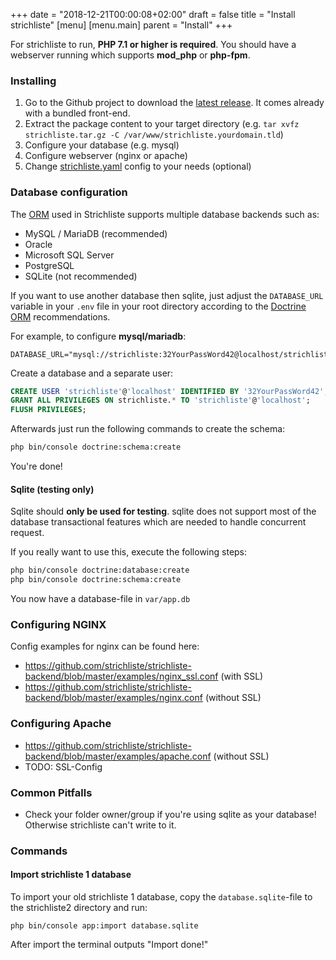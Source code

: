 +++
date = "2018-12-21T00:00:08+02:00"
draft = false
title = "Install strichliste"
[menu]
  [menu.main]
    parent = "Install"
+++

For strichliste to run, **PHP 7.1 or higher is required**. You should have a webserver running which supports **mod_php** or **php-fpm**.

### Installing

1. Go to the Github project to download the [latest release](https://github.com/strichliste/strichliste/releases). It comes already with a bundled front-end.
2. Extract the package content to your target directory (e.g. `tar xvfz strichliste.tar.gz -C /var/www/strichliste.yourdomain.tld`)
3. Configure your database (e.g. mysql)
4. Configure webserver (nginx or apache)
5. Change [strichliste.yaml](https://github.com/strichliste/strichliste-backend/blob/master/docs/Config.md) config to your needs (optional)

### Database configuration

The [ORM](https://www.doctrine-project.org/projects/doctrine-dbal/en/2.9/reference/platforms.html) used in
Strichliste supports multiple database backends such as:

* MySQL / MariaDB (recommended)
* Oracle
* Microsoft SQL Server
* PostgreSQL
* SQLite (not recommended)

If you want to use another database then sqlite, just adjust the `DATABASE_URL` variable in your `.env` file in your root
directory according to the [Doctrine ORM](https://www.doctrine-project.org/projects/doctrine-dbal/en/2.9/reference/configuration.html#connecting-using-a-url)
recommendations.

For example, to configure **mysql/mariadb**:

```
DATABASE_URL="mysql://strichliste:32YourPassWord42@localhost/strichliste"
```

Create a database and a separate user:

```sql
CREATE USER 'strichliste'@'localhost' IDENTIFIED BY '32YourPassWord42';
GRANT ALL PRIVILEGES ON strichliste.* TO 'strichliste'@'localhost';
FLUSH PRIVILEGES;
```

Afterwards just run the following commands to create the schema:

```bash
php bin/console doctrine:schema:create
```

You're done!

#### Sqlite (testing only)

Sqlite should **only be used for testing**. sqlite does not support most of the database transactional features
which are needed to handle concurrent request.

If you really want to use this, execute the following steps:
```bash
php bin/console doctrine:database:create
php bin/console doctrine:schema:create
```

You now have a database-file in `var/app.db`

### Configuring NGINX

Config examples for nginx can be found here:

* https://github.com/strichliste/strichliste-backend/blob/master/examples/nginx_ssl.conf (with SSL)
* https://github.com/strichliste/strichliste-backend/blob/master/examples/nginx.conf (without SSL)

### Configuring Apache

* https://github.com/strichliste/strichliste-backend/blob/master/examples/apache.conf (without SSL)
* TODO: SSL-Config

### Common Pitfalls

* Check your folder owner/group if you're using sqlite as your database! Otherwise strichliste can't write to it.

### Commands

#### Import strichliste 1 database

To import your old strichliste 1 database, copy the `database.sqlite`-file to the strichliste2 directory and run:

`php bin/console app:import database.sqlite`

After import the terminal outputs "Import done!"



 
